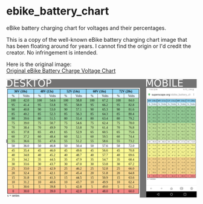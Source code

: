 # ebike_battery_chart
eBike battery charging chart for voltages and their percentages.

This is a copy of the well-known eBike battery charging chart image that has been floating around for years. I cannot find the origin or I'd credit the creator. No infringement is intended.

Here is the original image:  
[Original eBike Battery Charge Voltage Chart](https://old.reddit.com/r/Lectricxp/comments/p8la2n/ebike_battery_charge_voltage_chart_lectric_xp/)

![eBike Battery Charge Voltage Chart](https://github.com/av1d/ebike_battery_chart/raw/main/screenshot.png)

